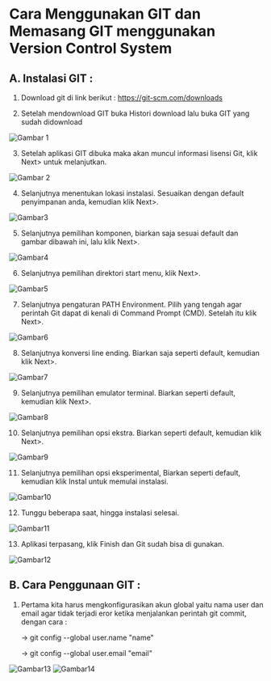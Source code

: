 # Cara Menggunakan GIT dan Memasang GIT menggunakan Version Control System
## A. Instalasi GIT :

1. Download git di link berikut : https://git-scm.com/downloads

2. Setelah mendownload GIT buka Histori download lalu buka GIT yang sudah didownload

![Gambar 1](Image/GitHub_Download.jpg)

3. Setelah aplikasi GIT dibuka maka akan muncul informasi lisensi Git, klik Next> untuk melanjutkan.

![Gambar 2](Image/Tutorial1.jpg)

4. Selanjutnya menentukan lokasi instalasi. Sesuaikan dengan default penyimpanan anda, kemudian klik Next>.

![Gambar3](Image/Tutorial2.jpg)

5. Selanjutnya pemilihan komponen, biarkan saja sesuai default dan gambar dibawah ini, lalu klik Next>.

![Gambar4](Image/Tutorial3.jpg)

6. Selanjutnya pemilihan direktori start menu, klik Next>.

![Gambar5](Image/Tutorial4.jpg)

7. Selanjutnya pengaturan PATH Environment. Pilih yang tengah agar perintah Git dapat di kenali di Command Prompt (CMD). Setelah itu klik Next>.

![Gambar6](Image/Tutorial7.jpg)

8. Selanjutnya konversi line ending. Biarkan saja seperti default, kemudian klik Next>.

![Gambar7](Image/Tutorial10.jpg)

9. Selanjutnya pemilihan emulator terminal. Biarkan seperti default, kemudian klik Next>.

![Gambar8](Image/Tutorial11.jpg)

10. Selanjutnya pemilihan opsi ekstra. Biarkan seperti default, kemudian klik Next>. 

![Gambar9](Image/Tutorial14.jpg)

11. Selanjutnya pemilihan opsi eksperimental, Biarkan seperti default, kemudian klik Instal untuk memulai instalasi.

![Gambar10](Image/Tutorial15.jpg)

12. Tunggu beberapa saat, hingga instalasi selesai.

![Gambar11](Image/LoadingInstalation.jpg)

13. Aplikasi terpasang, klik Finish dan Git sudah bisa di gunakan.

![Gambar12](Image/Finish.jpg)

## B. Cara Penggunaan GIT :

1. Pertama kita harus mengkonfigurasikan akun global yaitu nama user dan email agar tidak terjadi eror ketika menjalankan perintah git commit, dengan cara :

   -> git config --global user.name "name"

   -> git config --global user.email "email"

![Gambar13](Image/name.jpg)
![Gambar14](Image/email.jpg)

